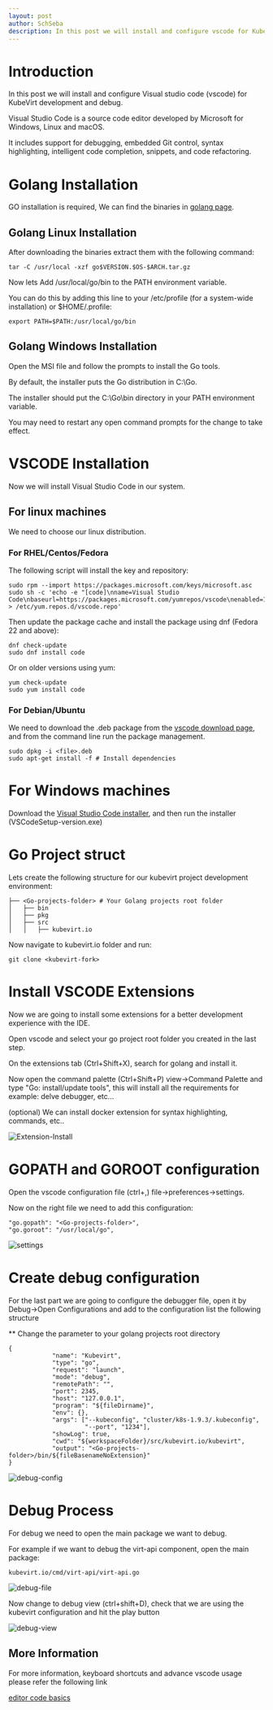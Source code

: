 ```yaml
---
layout: post
author: SchSeba
description: In this post we will install and configure vscode for KubeVirt development
---
```


# Introduction

In this post we will install and configure Visual studio code (vscode) for KubeVirt development and debug.

Visual Studio Code is a source code editor developed by Microsoft for Windows, Linux and macOS.

It includes support for debugging, embedded Git control, syntax highlighting, intelligent code completion, snippets, and code refactoring.

# Golang Installation

GO installation is required, We can find the binaries in [golang page](https://golang.org/dl/).

## Golang Linux Installation

After downloading the binaries extract them with the following command:

```
tar -C /usr/local -xzf go$VERSION.$OS-$ARCH.tar.gz
```

Now lets Add /usr/local/go/bin to the PATH environment variable.

You can do this by adding this line to your /etc/profile (for a system-wide installation) or $HOME/.profile:

```
export PATH=$PATH:/usr/local/go/bin
```

## Golang Windows Installation

Open the MSI file and follow the prompts to install the Go tools.

By default, the installer puts the Go distribution in C:\Go.

The installer should put the C:\Go\bin directory in your PATH environment variable.

You may need to restart any open command prompts for the change to take effect.

# VSCODE Installation
Now we will install Visual Studio Code in our system.

## For linux machines
We need to choose our linux distribution.

### For RHEL/Centos/Fedora
The following script will install the key and repository:

```
sudo rpm --import https://packages.microsoft.com/keys/microsoft.asc
sudo sh -c 'echo -e "[code]\nname=Visual Studio Code\nbaseurl=https://packages.microsoft.com/yumrepos/vscode\nenabled=1\ngpgcheck=1\ngpgkey=https://packages.microsoft.com/keys/microsoft.asc" > /etc/yum.repos.d/vscode.repo'
```

Then update the package cache and install the package using dnf (Fedora 22 and above):

```
dnf check-update
sudo dnf install code
```

Or on older versions using yum:

```
yum check-update
sudo yum install code
```

### For Debian/Ubuntu
We need to download the .deb package from the [vscode download page](https://code.visualstudio.com/Download),
and from the command line run the package management.

```
sudo dpkg -i <file>.deb
sudo apt-get install -f # Install dependencies
```

# For Windows machines
Download the [Visual Studio Code installer](https://go.microsoft.com/fwlink/?LinkID=534107), and then run the installer (VSCodeSetup-version.exe)

# Go Project struct
Lets create the following structure for our kubevirt project development environment:
```
├── <Go-projects-folder> # Your Golang projects root folder
│   ├── bin
│   ├── pkg
│   ├── src
│   │   ├── kubevirt.io
```

Now navigate to kubevirt.io folder and run:
```
git clone <kubevirt-fork>
```



# Install VSCODE Extensions
Now we are going to install some extensions for a better development experience with the IDE.

Open vscode and select your go project root folder you created in the last step.

On the extensions tab (Ctrl+Shift+X), search for golang and install it.

Now open the command palette (Ctrl+Shift+P) view->Command Palette and type "Go: install/update tools", this will install all the requirements for example: delve debugger, etc...

(optional) We can install docker extension for syntax highlighting, commands, etc..


![Extension-Install](../assets/2018-05-22-Use-VS-Code-for-Kube-Virt-Development/extension-install.png)


# GOPATH and GOROOT configuration
Open the vscode configuration file (ctrl+,) file->preferences->settings.

Now on the right file we need to add this configuration:
```
"go.gopath": "<Go-projects-folder>",
"go.goroot": "/usr/local/go",
```

![settings](../assets/2018-05-22-Use-VS-Code-for-Kube-Virt-Development/settings.png)

# Create debug configuration
For the last part we are going to configure the debugger file, open it by Debug->Open Configurations and add to the configuration list the following structure

** Change the <Go-projects-folder> parameter to your golang projects root directory

```
{
            "name": "Kubevirt",
            "type": "go",
            "request": "launch",
            "mode": "debug",
            "remotePath": "",
            "port": 2345,
            "host": "127.0.0.1",
            "program": "${fileDirname}",
            "env": {},
            "args": ["--kubeconfig", "cluster/k8s-1.9.3/.kubeconfig",
                     "--port", "1234"],
            "showLog": true,
            "cwd": "${workspaceFolder}/src/kubevirt.io/kubevirt",
            "output": "<Go-projects-folder>/bin/${fileBasenameNoExtension}"
}
```
![debug-config](../assets/2018-05-22-Use-VS-Code-for-Kube-Virt-Development/debug-config.png)

# Debug Process
For debug we need to open the main package we want to debug.

For example if we want to debug the virt-api component, open the main package:
```
kubevirt.io/cmd/virt-api/virt-api.go
```
![debug-file](../assets/2018-05-22-Use-VS-Code-for-Kube-Virt-Development/debug-file.png)


Now change to debug view (ctrl+shift+D), check that we are using the kubevirt configuration and hit the play button

![debug-view](../assets/2018-05-22-Use-VS-Code-for-Kube-Virt-Development/debug-view.png)


## More Information
For more information, keyboard shortcuts and advance vscode usage please refer the following link

[editor code basics](https://code.visualstudio.com/docs/editor/codebasics)
